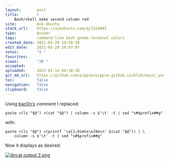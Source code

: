 ```yaml
---
layout:       post
title:        >
    Bash∕shell make second column red
site:         Ask Ubuntu
stack_url:    https://askubuntu.com/q/1324945
type:         Answer
tags:         command-line bash gnome-terminal colors
created_date: 2021-03-20 19:59:18
edit_date:    2021-03-20 20:07:07
votes:        "2 "
favorites:    
views:        "38 "
accepted:     
uploaded:     2022-01-14 04:38:28
git_md_url:   https://github.com/pippim/pippim.github.io/blob/main/_posts/2021/2021-03-20-Bash∕shell-make-second-column-red
toc:          false
navigation:   false
clipboard:    false
---
```


Using [bac0n's](https://askubuntu.com/users/986805/bac0n) comment I replaced:

``` 
paste <(ls "$@") <(cat "$@") | column -s $'\t' -t | sed "s#$prefix##g"

```

with:

``` 
paste <(ls "$@") <(printf '\e[1;91m%s\e[0m\n' $(cat "$@")) | \
    column -s $'\t' -t | sed "s#$prefix##g"

```

Now it displays as desired:

[![dircat output 2.png][1]][1]


  [1]: https://i.stack.imgur.com/UzXcr.png
